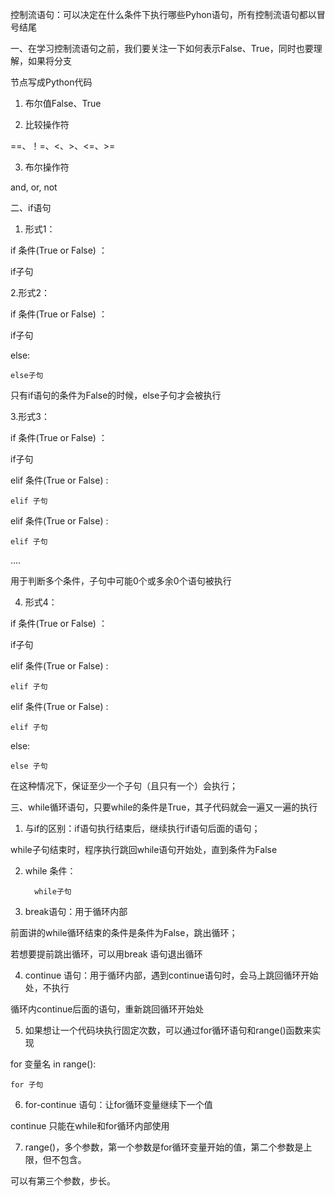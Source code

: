 控制流语句：可以决定在什么条件下执行哪些Pyhon语句，所有控制流语句都以冒号结尾

一、在学习控制流语句之前，我们要关注一下如何表示False、True，同时也要理解，如果将分支

节点写成Python代码

1. 布尔值False、True

2. 比较操作符

==、！=、&lt;、&gt;、&lt;=、&gt;=

3. 布尔操作符

and, or, not

二、if语句

1. 形式1：

if 条件\(True or False\) ：

   if子句



2.形式2：

if 条件\(True or False\) ：

   if子句

else:

	else子句

只有if语句的条件为False的时候，else子句才会被执行



3.形式3：

if 条件\(True or False\) ：

   if子句

elif 条件\(True or False\) :

	elif 子句

elif 条件\(True or False\) :

	elif 子句

....

用于判断多个条件，子句中可能0个或多余0个语句被执行



4. 形式4：

if 条件\(True or False\) ：

   if子句

elif 条件\(True or False\) :

	elif 子句

elif 条件\(True or False\) :

	elif 子句

else:

	else 子句

在这种情况下，保证至少一个子句（且只有一个）会执行；



三、while循环语句，只要while的条件是True，其子代码就会一遍又一遍的执行



1. 与if的区别：if语句执行结束后，继续执行if语句后面的语句；

while子句结束时，程序执行跳回while语句开始处，直到条件为False



2. while 条件：

         while子句



3. break语句：用于循环内部

前面讲的while循环结束的条件是条件为False，跳出循环；

若想要提前跳出循环，可以用break 语句退出循环



4. continue 语句：用于循环内部，遇到continue语句时，会马上跳回循环开始处，不执行

循环内continue后面的语句，重新跳回循环开始处



5. 如果想让一个代码块执行固定次数，可以通过for循环语句和range\(\)函数来实现



for 变量名 in range\(\):

	for 子句

6. for-continue 语句：让for循环变量继续下一个值

continue 只能在while和for循环内部使用



7. range\(\)，多个参数，第一个参数是for循环变量开始的值，第二个参数是上限，但不包含。

可以有第三个参数，步长。



